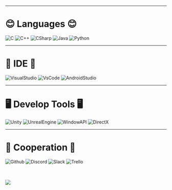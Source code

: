 ***
# 😊 Languages 😊
![C](https://img.shields.io/badge/C_Lang-A8B9CC?style=flat-square&logo=C&logoColor=white) ![C++](https://img.shields.io/badge/C++-00599C?style=flat-square&logo=C%2B%2B&logoColor=white) ![CSharp](https://img.shields.io/badge/CSharp-239120?style=flat-square&logo=CSharp&logoColor=white) ![Java](https://img.shields.io/badge/Java-004088?style=flat-square&logo=Java&logoColor=white) ![Python](https://img.shields.io/badge/Python-3776AB?style=flat-square&logo=Python&logoColor=white)
***
# 💾 IDE 💾
![VisualStudio](https://img.shields.io/badge/Visual_Studio-5C2D91?style=flat-square&logo=VisualStudio&logoColor=white) ![VsCode](https://img.shields.io/badge/Visual_Studio_Code-007ACC?style=flat-square&logo=VisualStudioCode&logoColor=white) ![AndroidStudio](https://img.shields.io/badge/Android_Studio-3DDC84?style=flat-square&logo=AndroidStudio&logoColor=white)

***
# 🖥️ Develop Tools 🖥️
![Unity](https://img.shields.io/badge/Unity-FFFFFF?style=flat-square&logo=Unity&logoColor=black) ![UnrealEngine](https://img.shields.io/badge/Unreal_Engine-0E1128?style=flat-square&logo=UnrealEngine&logoColor=white) ![WindowAPI](https://img.shields.io/badge/WindowAPI-0078D6?style=flat-square&logo=Windows&logoColor=white) ![DirectX](https://img.shields.io/badge/DirectX-0078D6?style=flat-square&logo=Microsoft&logoColor=white)
***
# 📆 Cooperation 📆
![Github](https://img.shields.io/badge/Github-181717?style=flat-square&logo=Github&logoColor=white) ![Discord](https://img.shields.io/badge/Discord-5865F2?style=flat-square&logo=Discord&logoColor=white) ![Slack](https://img.shields.io/badge/Slack-4A154B?style=flat-square&logo=Slack&logoColor=white) ![Trello](https://img.shields.io/badge/Trello-0052CC?style=flat-square&logo=Trello&logoColor=white) 




<br>
<br>
<img src="https://github-readme-stats.vercel.app/api/top-langs/?username=superman2080&layout=compact"><br><br>
